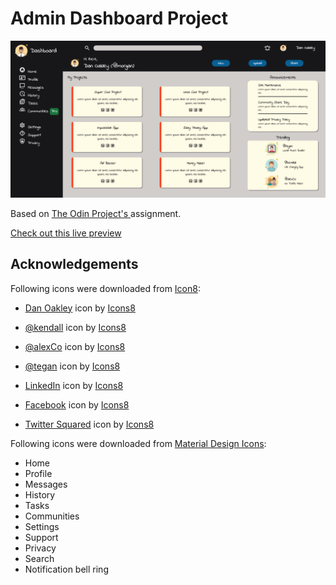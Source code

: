 # Admin Dashboard Project

![Admin Dashboard](./images/admin-dashboard.png)

Based on [The Odin Project's ](https://www.theodinproject.com/lessons/node-path-intermediate-html-and-css-admin-dashboard) assignment.

[Check out this live preview](https://nskills-lab.github.io/admin-dashboard/)



## Acknowledgements

Following icons were downloaded from [Icon8](https://icons8.com/):

- <a target="_blank" href="https://icons8.com/icon/110479/administrator-male">Dan Oakley</a> icon by <a target="_blank" href="https://icons8.com">Icons8</a>

- <a target="_blank" href="https://icons8.com/icon/108652/user">@kendall</a> icon by <a target="_blank" href="https://icons8.com">Icons8</a>

- <a target="_blank" href="https://icons8.com/icon/u4ZgwMAMKsBx/user-group">@alexCo</a> icon by <a target="_blank" href="https://icons8.com">Icons8</a>

- <a target="_blank" href="https://icons8.com/icon/5_gX3owaDECf/name">@tegan</a> icon by <a target="_blank" href="https://icons8.com">Icons8</a>

- <a target="_blank" href="https://icons8.com/icon/85044/linkedin">LinkedIn</a> icon by <a target="_blank" href="https://icons8.com">Icons8</a>

- <a target="_blank" href="https://icons8.com/icon/85024/facebook">Facebook</a> icon by <a target="_blank" href="https://icons8.com">Icons8</a>
- <a target="_blank" href="https://icons8.com/icon/85082/twitter-squared">Twitter Squared</a> icon by <a target="_blank" href="https://icons8.com">Icons8</a>

Following icons were downloaded from [Material Design Icons](https://materialdesignicons.com/):

- Home
- Profile
- Messages
- History
- Tasks
- Communities
- Settings
- Support
- Privacy
- Search
- Notification bell ring
